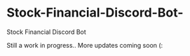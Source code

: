 # Stock-Financial-Discord-Bot-
Stock Financial Discord Bot 

Still a work in progress..
More updates coming soon (:

